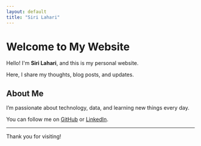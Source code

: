 ```yaml
---
layout: default
title: "Siri Lahari"
---
```


# Welcome to My Website

Hello! I'm **Siri Lahari**, and this is my personal website.  

Here, I share my thoughts, blog posts, and updates.  

## About Me

I’m passionate about technology, data, and learning new things every day.  

You can follow me on [GitHub](https://github.com/sirilahari10) or [LinkedIn](https://www.linkedin.com/in/sirilahari10/).  

---

Thank you for visiting!



